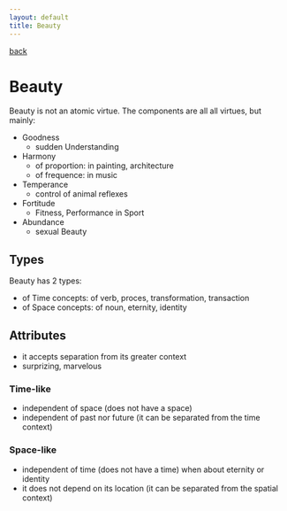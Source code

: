```yaml
---
layout: default
title: Beauty
---
```

[back](./)

# Beauty

Beauty is not an atomic virtue. The components are all all virtues, but mainly:

- Goodness
  - sudden Understanding
- Harmony
  - of proportion: in painting, architecture
  - of frequence: in music
- Temperance
  - control of animal reflexes
- Fortitude
  - Fitness, Performance in Sport
- Abundance
  - sexual Beauty

## Types

Beauty has 2 types:
- of Time concepts: of verb, proces, transformation, transaction
- of Space concepts: of noun, eternity, identity

## Attributes

- it accepts separation from its greater context
- surprizing, marvelous

### Time-like
- independent of space (does not have a space)
- independent of past nor future (it can be separated from the time context)

### Space-like
- independent of time (does not have a time) when about eternity or identity
- it does not depend on its location (it can be separated from the spatial context)

